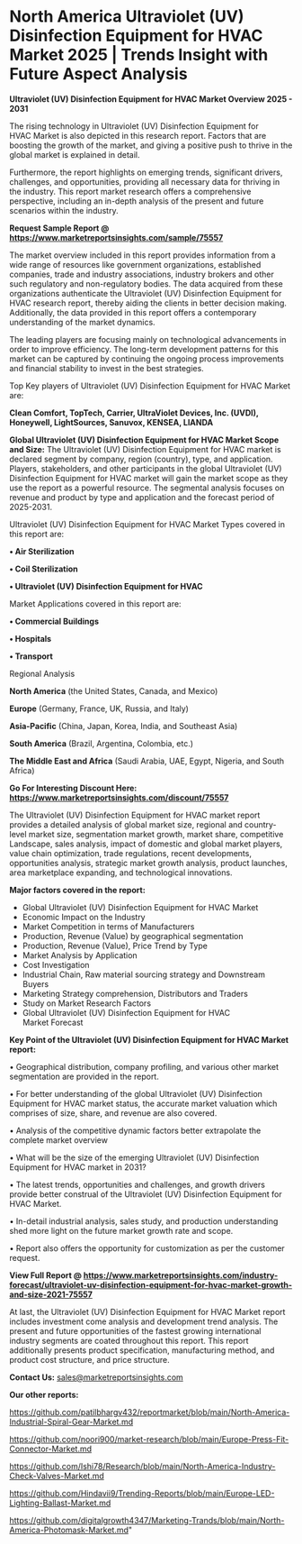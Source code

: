 # North America Ultraviolet (UV) Disinfection Equipment for HVAC Market 2025 | Trends Insight with Future Aspect Analysis

<Strong> Ultraviolet (UV) Disinfection Equipment for HVAC Market Overview 2025 - 2031</strong>

The rising technology in Ultraviolet (UV) Disinfection Equipment for HVAC Market is also depicted in this research report. Factors that are boosting the growth of the market, and giving a positive push to thrive in the global market is explained in detail.

Furthermore, the report highlights on emerging trends, significant drivers, challenges, and opportunities, providing all necessary data for thriving in the industry. This report market research offers a comprehensive perspective, including an in-depth analysis of the present and future scenarios within the industry.

<strong>Request Sample Report @ <a href=https://www.marketreportsinsights.com/sample/75557>https://www.marketreportsinsights.com/sample/75557</a></strong>

The market overview included in this report provides information from a wide range of resources like government organizations, established companies, trade and industry associations, industry brokers and other such regulatory and non-regulatory bodies. The data acquired from these organizations authenticate the Ultraviolet (UV) Disinfection Equipment for HVAC research report, thereby aiding the clients in better decision making. Additionally, the data provided in this report offers a contemporary understanding of the market dynamics.

The leading players are focusing mainly on technological advancements in order to improve efficiency. The long-term development patterns for this market can be captured by continuing the ongoing process improvements and financial stability to invest in the best strategies.

Top Key players of Ultraviolet (UV) Disinfection Equipment for HVAC Market are:

<strong>Clean Comfort, TopTech, Carrier, UltraViolet Devices, Inc. (UVDI), Honeywell, LightSources, Sanuvox, KENSEA, LIANDA</strong>

<strong><b>Global Ultraviolet (UV) Disinfection Equipment for HVAC Market Scope and Size:</b></strong>
The Ultraviolet (UV) Disinfection Equipment for HVAC market is declared segment by company, region (country), type, and application. Players, stakeholders, and other participants in the global Ultraviolet (UV) Disinfection Equipment for HVAC market will gain the market scope as they use the report as a powerful resource. The segmental analysis focuses on revenue and product by type and application and the forecast period of 2025-2031.

Ultraviolet (UV) Disinfection Equipment for HVAC Market Types covered in this report are:

<strong>• Air Sterilization

• Coil Sterilization

• Ultraviolet (UV) Disinfection Equipment for HVAC</strong>

Market Applications covered in this report are:

<strong>• Commercial Buildings

• Hospitals

• Transport</strong> 

Regional Analysis

<strong>North America</strong> (the United States, Canada, and Mexico)

<strong>Europe</strong> (Germany, France, UK, Russia, and Italy)

<strong>Asia-Pacific</strong> (China, Japan, Korea, India, and Southeast Asia)

<strong>South America</strong> (Brazil, Argentina, Colombia, etc.)

<strong>The Middle East and Africa</strong> (Saudi Arabia, UAE, Egypt, Nigeria, and South Africa)

<strong>Go For Interesting Discount Here: <a href=https://www.marketreportsinsights.com/discount/75557>https://www.marketreportsinsights.com/discount/75557</a></strong>

The Ultraviolet (UV) Disinfection Equipment for HVAC market report provides a detailed analysis of global market size, regional and country-level market size, segmentation market growth, market share, competitive Landscape, sales analysis, impact of domestic and global market players, value chain optimization, trade regulations, recent developments, opportunities analysis, strategic market growth analysis, product launches, area marketplace expanding, and technological innovations.

<strong><b>Major factors covered in the report:</b></strong>
<ul>
  <li>Global Ultraviolet (UV) Disinfection Equipment for HVAC Market </li>
  <li>Economic Impact on the Industry</li>
  <li>Market Competition in terms of Manufacturers</li>
  <li>Production, Revenue (Value) by geographical segmentation</li>
  <li>Production, Revenue (Value), Price Trend by Type</li>
  <li>Market Analysis by Application</li>
  <li>Cost Investigation</li>
  <li>Industrial Chain, Raw material sourcing strategy and Downstream Buyers</li>
  <li>Marketing Strategy comprehension, Distributors and Traders</li>
  <li>Study on Market Research Factors</li>
  <li>Global Ultraviolet (UV) Disinfection Equipment for HVAC Market Forecast</li>
</ul>

<strong><b>Key Point of the Ultraviolet (UV) Disinfection Equipment for HVAC Market report:</b></strong>

• Geographical distribution, company profiling, and various other market segmentation are provided in the report.

• For better understanding of the global Ultraviolet (UV) Disinfection Equipment for HVAC market status, the accurate market valuation which comprises of size, share, and revenue are also covered.

• Analysis of the competitive dynamic factors better extrapolate the complete market overview

• What will be the size of the emerging Ultraviolet (UV) Disinfection Equipment for HVAC market in 2031?

• The latest trends, opportunities and challenges, and growth drivers provide better construal of the Ultraviolet (UV) Disinfection Equipment for HVAC Market.

• In-detail industrial analysis, sales study, and production understanding shed more light on the future market growth rate and scope.

• Report also offers the opportunity for customization as per the customer request.

<strong><b>View Full Report @ <a href=https://www.marketreportsinsights.com/industry-forecast/ultraviolet-uv-disinfection-equipment-for-hvac-market-growth-and-size-2021-75557>https://www.marketreportsinsights.com/industry-forecast/ultraviolet-uv-disinfection-equipment-for-hvac-market-growth-and-size-2021-75557</a></b></strong>


At last, the Ultraviolet (UV) Disinfection Equipment for HVAC Market report includes investment come analysis and development trend analysis. The present and future opportunities of the fastest growing international industry segments are coated throughout this report. This report additionally presents product specification, manufacturing method, and product cost structure, and price structure.

<strong>Contact Us:</strong>
sales@marketreportsinsights.com

<strong>Our other reports:</strong>

<a href=https://github.com/patilbhargv432/reportmarket/blob/main/North-America-Industrial-Spiral-Gear-Market.md>https://github.com/patilbhargv432/reportmarket/blob/main/North-America-Industrial-Spiral-Gear-Market.md</a>

<a href=https://github.com/noori900/market-research/blob/main/Europe-Press-Fit-Connector-Market.md>https://github.com/noori900/market-research/blob/main/Europe-Press-Fit-Connector-Market.md</a>

<a href=https://github.com/Ishi78/Research/blob/main/North-America-Industry-Check-Valves-Market.md>https://github.com/Ishi78/Research/blob/main/North-America-Industry-Check-Valves-Market.md</a>

<a href=https://github.com/Hindavii9/Trending-Reports/blob/main/Europe-LED-Lighting-Ballast-Market.md>https://github.com/Hindavii9/Trending-Reports/blob/main/Europe-LED-Lighting-Ballast-Market.md</a>

<a href=https://github.com/digitalgrowth4347/Marketing-Trands/blob/main/North-America-Photomask-Market.md>https://github.com/digitalgrowth4347/Marketing-Trands/blob/main/North-America-Photomask-Market.md</a>"
